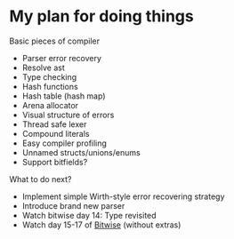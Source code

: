 # My plan for doing things

Basic pieces of compiler
- Parser error recovery
- Resolve ast
- Type checking
- Hash functions
- Hash table (hash map)
- Arena allocator
- Visual structure of errors
- Thread safe lexer
- Compound literals
- Easy compiler profiling
- Unnamed structs/unions/enums
- Support bitfields?

What to do next?
- Implement simple Wirth-style error recovering strategy
- Introduce brand new parser
- Watch bitwise day 14: Type revisited
- Watch day 15-17 of [Bitwise](https://bitwise.handmade.network/) (without extras)
